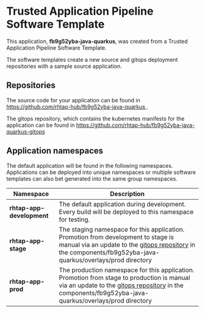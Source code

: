 # Trusted Application Pipeline Software Template

This application, **fb9g52yba-java-quarkus**, was created from a Trusted Application Pipeline Software Template.

The software templates create a new source and gitops deployment repositories with a sample source application. 

## Repositories

The source code for your application can be found in [https://github.com/rhtap-hub/fb9g52yba-java-quarkus ](https://github.com/rhtap-hub/fb9g52yba-java-quarkus ).
 
The gitops repository, which contains the kubernetes manifests for the application can be found in 
[https://github.com/rhtap-hub/fb9g52yba-java-quarkus-gitops ](https://github.com/rhtap-hub/fb9g52yba-java-quarkus-gitops ) 

## Application namespaces 

The default application will be found in the following namespaces. Applications can be deployed into unique namespaces or multiple software templates can also bet generated into the same group namespaces.  

|  Namespace   |  Description   |  
| -------- | -------- |   
| **rhtap-app-development** | The default application during development. Every build will be deployed to this namespace for testing. | 
| **rhtap-app-stage** | The staging namespace for this application. Promotion from development to stage is manual via an update to the [gitops repository](https://github.com/rhtap-hub/fb9g52yba-java-quarkus-gitops ) in the components/fb9g52yba-java-quarkus/overlays/prod directory |  
| **rhtap-app-prod** | The production namespace for this application. Promotion from stage to production is manual via an update to the [gitops repository](https://github.com/rhtap-hub/fb9g52yba-java-quarkus-gitops ) in the components/fb9g52yba-java-quarkus/overlays/prod directory | 